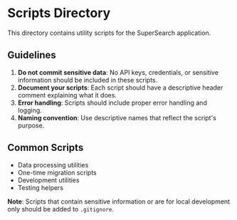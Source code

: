 # Scripts Directory

This directory contains utility scripts for the SuperSearch application.

## Guidelines

1. **Do not commit sensitive data**: No API keys, credentials, or sensitive information should be included in these scripts.
2. **Document your scripts**: Each script should have a descriptive header comment explaining what it does.
3. **Error handling**: Scripts should include proper error handling and logging.
4. **Naming convention**: Use descriptive names that reflect the script's purpose.

## Common Scripts

- Data processing utilities
- One-time migration scripts
- Development utilities
- Testing helpers

**Note**: Scripts that contain sensitive information or are for local development only should be added to `.gitignore`. 